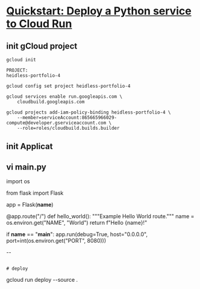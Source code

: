 
# [Quickstart: Deploy a Python service to Cloud Run](https://cloud.google.com/run/docs/quickstarts/build-and-deploy/deploy-python-service)

## init gCloud project
```
gcloud init

PROJECT:
heidless-portfolio-4

gcloud config set project heidless-portfolio-4

gcloud services enable run.googleapis.com \
    cloudbuild.googleapis.com

gcloud projects add-iam-policy-binding heidless-portfolio-4 \
    --member=serviceAccount:865665966029-compute@developer.gserviceaccount.com \
    --role=roles/cloudbuild.builds.builder

```

## init Applicat

vi main.py
--
import os

from flask import Flask

app = Flask(__name__)


@app.route("/")
def hello_world():
    """Example Hello World route."""
    name = os.environ.get("NAME", "World")
    return f"Hello {name}!"


if __name__ == "__main__":
    app.run(debug=True, host="0.0.0.0", port=int(os.environ.get("PORT", 8080)))

--

```

# deploy
```
gcloud run deploy --source .



```